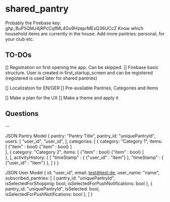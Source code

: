 # shared_pantry

Probably the Firebase key: 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
Know which household items are currently in the house. Add more pantries: personal, for your club etc.

## TO-DOs

[] Registration on first opening the app. Can be skipped.
[] Firebase basic structure. User is created in first_startup_screen and can be registered (registered is used later for shared pantries)

[] Localization for EN/GER
[] Pre-available Pantries, Categories and Items

[] Make a plan for the UX
[] Make a theme and apply it



## Questions
--


JSON Pantry Model
{
 pantry: "Pantry Title",
 pantry_id: "uniquePantryId",
 users: [
  "user_id",
  "user_id",
 ],
 categories: [
    {
      category: "Category 1",
      items: [
        {"item" : bool}
        {"item" : bool}
      ]     
    },
    {
      category: "Category 2",
      items: [
        {"item" : bool}
        {"item" : bool}
      ]     
    },
  ],
  activityHistory: {
    [
        "timeStamp"  : {
            {"user_id" : "item"}
        },
        "timeStamp"  : {
            {"user_id" : "item"}
        },
    ]
  }
}

JSON User Model
{
 id: "user_id",
 email: test@test.de,
 user_name: "name",
 subscribed_pantries: 
   [
      {
         pantry_id: "uniquePantryId",
         isSelectedForShopping: bool,
         isSelectedForPushNotifications: bool
      },
      {
         pantry_id: "uniquePantryId",
         isSelected: bool,
         isSelectedForPushNotifications: bool
      },
   ]
}